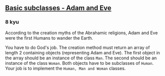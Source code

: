 <h2><a href=https://www.codewars.com/kata/547274e24481cfc469000416/train/csharp target="_blank">Basic subclasses - Adam and Eve</a></h2><h3>8 kyu</h3><p>According to the creation myths of the Abrahamic religions, Adam and Eve were the first Humans to wander the Earth.</p><p>You have to do God's job. The creation method must return an array of length 2 containing objects (representing Adam and Eve). The first object in the array should be an instance of the class <code>Man</code>. The second should be an instance of the class <code>Woman</code>. Both objects have to be subclasses of <code>Human</code>. Your job is to implement the <code>Human, Man and Woman</code> classes.</p>